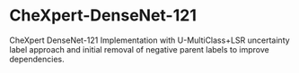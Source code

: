 # CheXpert-DenseNet-121
CheXpert DenseNet-121 Implementation with U-MultiClass+LSR uncertainty label approach and initial removal of negative parent labels to improve dependencies.
